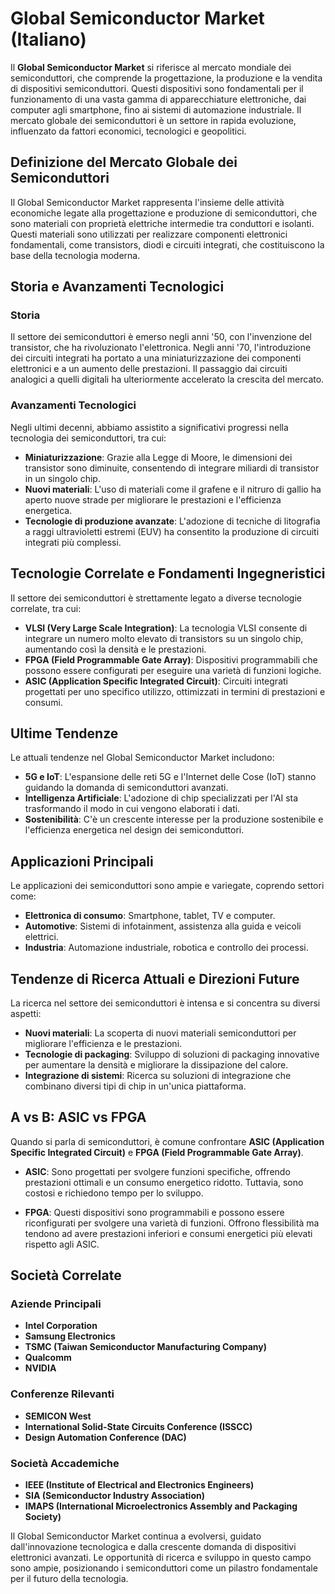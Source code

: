 # Global Semiconductor Market (Italiano)

Il **Global Semiconductor Market** si riferisce al mercato mondiale dei semiconduttori, che comprende la progettazione, la produzione e la vendita di dispositivi semiconduttori. Questi dispositivi sono fondamentali per il funzionamento di una vasta gamma di apparecchiature elettroniche, dai computer agli smartphone, fino ai sistemi di automazione industriale. Il mercato globale dei semiconduttori è un settore in rapida evoluzione, influenzato da fattori economici, tecnologici e geopolitici.

## Definizione del Mercato Globale dei Semiconduttori

Il Global Semiconductor Market rappresenta l'insieme delle attività economiche legate alla progettazione e produzione di semiconduttori, che sono materiali con proprietà elettriche intermedie tra conduttori e isolanti. Questi materiali sono utilizzati per realizzare componenti elettronici fondamentali, come transistors, diodi e circuiti integrati, che costituiscono la base della tecnologia moderna.

## Storia e Avanzamenti Tecnologici

### Storia

Il settore dei semiconduttori è emerso negli anni '50, con l'invenzione del transistor, che ha rivoluzionato l'elettronica. Negli anni '70, l'introduzione dei circuiti integrati ha portato a una miniaturizzazione dei componenti elettronici e a un aumento delle prestazioni. Il passaggio dai circuiti analogici a quelli digitali ha ulteriormente accelerato la crescita del mercato.

### Avanzamenti Tecnologici

Negli ultimi decenni, abbiamo assistito a significativi progressi nella tecnologia dei semiconduttori, tra cui:

- **Miniaturizzazione**: Grazie alla Legge di Moore, le dimensioni dei transistor sono diminuite, consentendo di integrare miliardi di transistor in un singolo chip.
- **Nuovi materiali**: L'uso di materiali come il grafene e il nitruro di gallio ha aperto nuove strade per migliorare le prestazioni e l'efficienza energetica.
- **Tecnologie di produzione avanzate**: L'adozione di tecniche di litografia a raggi ultravioletti estremi (EUV) ha consentito la produzione di circuiti integrati più complessi.

## Tecnologie Correlate e Fondamenti Ingegneristici

Il settore dei semiconduttori è strettamente legato a diverse tecnologie correlate, tra cui:

- **VLSI (Very Large Scale Integration)**: La tecnologia VLSI consente di integrare un numero molto elevato di transistors su un singolo chip, aumentando così la densità e le prestazioni.
- **FPGA (Field Programmable Gate Array)**: Dispositivi programmabili che possono essere configurati per eseguire una varietà di funzioni logiche.
- **ASIC (Application Specific Integrated Circuit)**: Circuiti integrati progettati per uno specifico utilizzo, ottimizzati in termini di prestazioni e consumi.

## Ultime Tendenze

Le attuali tendenze nel Global Semiconductor Market includono:

- **5G e IoT**: L'espansione delle reti 5G e l'Internet delle Cose (IoT) stanno guidando la domanda di semiconduttori avanzati.
- **Intelligenza Artificiale**: L'adozione di chip specializzati per l'AI sta trasformando il modo in cui vengono elaborati i dati.
- **Sostenibilità**: C'è un crescente interesse per la produzione sostenibile e l'efficienza energetica nel design dei semiconduttori.

## Applicazioni Principali

Le applicazioni dei semiconduttori sono ampie e variegate, coprendo settori come:

- **Elettronica di consumo**: Smartphone, tablet, TV e computer.
- **Automotive**: Sistemi di infotainment, assistenza alla guida e veicoli elettrici.
- **Industria**: Automazione industriale, robotica e controllo dei processi.

## Tendenze di Ricerca Attuali e Direzioni Future

La ricerca nel settore dei semiconduttori è intensa e si concentra su diversi aspetti:

- **Nuovi materiali**: La scoperta di nuovi materiali semiconduttori per migliorare l'efficienza e le prestazioni.
- **Tecnologie di packaging**: Sviluppo di soluzioni di packaging innovative per aumentare la densità e migliorare la dissipazione del calore.
- **Integrazione di sistemi**: Ricerca su soluzioni di integrazione che combinano diversi tipi di chip in un'unica piattaforma.

## A vs B: ASIC vs FPGA

Quando si parla di semiconduttori, è comune confrontare **ASIC (Application Specific Integrated Circuit)** e **FPGA (Field Programmable Gate Array)**. 

- **ASIC**: Sono progettati per svolgere funzioni specifiche, offrendo prestazioni ottimali e un consumo energetico ridotto. Tuttavia, sono costosi e richiedono tempo per lo sviluppo.
  
- **FPGA**: Questi dispositivi sono programmabili e possono essere riconfigurati per svolgere una varietà di funzioni. Offrono flessibilità ma tendono ad avere prestazioni inferiori e consumi energetici più elevati rispetto agli ASIC.

## Società Correlate

### Aziende Principali

- **Intel Corporation**
- **Samsung Electronics**
- **TSMC (Taiwan Semiconductor Manufacturing Company)**
- **Qualcomm**
- **NVIDIA**

### Conferenze Rilevanti

- **SEMICON West**
- **International Solid-State Circuits Conference (ISSCC)**
- **Design Automation Conference (DAC)**

### Società Accademiche

- **IEEE (Institute of Electrical and Electronics Engineers)**
- **SIA (Semiconductor Industry Association)**
- **IMAPS (International Microelectronics Assembly and Packaging Society)**

Il Global Semiconductor Market continua a evolversi, guidato dall'innovazione tecnologica e dalla crescente domanda di dispositivi elettronici avanzati. Le opportunità di ricerca e sviluppo in questo campo sono ampie, posizionando i semiconduttori come un pilastro fondamentale per il futuro della tecnologia.